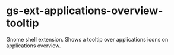gs-ext-applications-overview-tooltip
====================================

Gnome shell extension. Shows a tooltip over applications icons on applications overview.